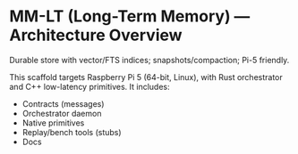# MM-LT (Long-Term Memory) — Architecture Overview

Durable store with vector/FTS indices; snapshots/compaction; Pi-5 friendly.

This scaffold targets Raspberry Pi 5 (64-bit, Linux), with Rust orchestrator and C++ low-latency primitives. It includes:

- Contracts (messages)
- Orchestrator daemon
- Native primitives
- Replay/bench tools (stubs)
- Docs
